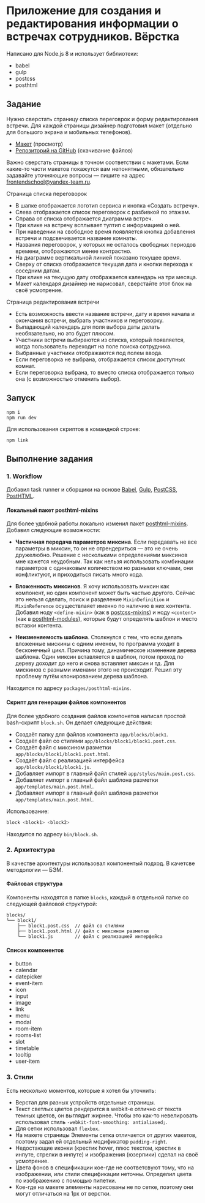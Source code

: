 # Приложение для создания и редактирования информации о встречах сотрудников. Вёрстка

Написано для Node.js 8 и использует библиотеки:

- babel
- gulp
- postcss
- posthtml

## Задание

Нужно сверстать страницу списка переговрок и форму редактирования встречи. Для каждой страницы дизайнер подготовил макет (отдельно для большого экрана и мобильных телефонов).

- [Макет](https://yandex-shri-msk-2018.github.io/entrance-task-2) (просмотр)
- [Репозиторий на GitHub](https://github.com/yandex-shri-msk-2018/entrance-task-2) (скачивание файлов)

Важно сверстать страницы в точном соответствии с макетами. Если какие-то части макетов покажутся вам непонятными, обязательно задавайте уточняющие вопросы — пишите на адрес frontendschool@yandex-team.ru.

Страница списка переговорок

- В шапке отображается логотип сервиса и кнопка «Создать встречу».
- Слева отображается список переговорок с разбивкой по этажам.
- Справа от списка отображается диаграмма встреч.
- При клике на встречу всплывает тултип с информацией о ней.
- При наведении на свободное время появляется кнопка добавления встречи и подсвечивается название комнаты.
- Названия переговорок, у которых не осталось свободных периодов времени, отображаются менее контрастно.
- На диаграмме вертикальной линией показано текущее время.
- Сверху от списка отображается текущая дата и кнопки перехода к соседним датам.
- При клике на текущую дату отображается календарь на три месяца.
- Макет календаря дизайнер не нарисовал, сверстайте этот блок на своё усмотрение.

Страница редактирования встречи

- Есть возможность ввести название встречи, дату и время начала и окончания встречи, выбрать участников и переговорку.
- Выпадающий календарь для поля выбора даты делать необязательно, но это будет плюсом.
- Участники встречи выбираются из списка, который появляется, когда пользователь переходит на поле поиска сотрудника.
- Выбранные участники отображаются под полем ввода.
- Если переговорка не выбрана, отображается список доступных комнат.
- Если переговорка выбрана, то вместо списка отображается только она (с возможностью отменить выбор).

## Запуск

```
npm i
npm run dev
```

Для использования скриптов в командной строке:

```
npm link
```

## Выполнение задания

### 1. Workflow

Добавил task runner и сборщики на основе [Babel](https://github.com/babel/babel), [Gulp](https://github.com/gulpjs/gulp), [PostCSS](https://github.com/postcss/postcss), [PostHTML](https://github.com/posthtml/posthtml).

#### Локальный пакет posthtml-mixins

Для более удобной работы локально изменил пакет [posthtml-mixins](https://github.com/mrmlnc/posthtml-mixins). Добавил следующие возможности:

- **Частичная передача параметров миксина**. Если передавать не все параметры в миксин, то он не отрендериться — это не очень дружелюбно. Решение с несколькими определениями миксинов мне кажется неудобным. Так как нельзя использовать комбинации параметров с одинаковым количеством но разными ключами, они конфликтуют, и приходиться писать много кода.

- **Вложенность миксинов**. Я хочу использовать миксин как компонент, но один компонент может быть частью другого. Сейчас это нельзя сделать, поиск и разделение `MixinDefinition` и `MixinReference` осуществлаяет именно по наличию в них контента. Добавил ноду `<define-mixin>` (как в [postcss-mixins](https://github.com/postcss/postcss-mixins)) и ноду `<content>` (как в [posthtml-modules](https://github.com/posthtml/posthtml-modules)), которые будут определять шаблон и место вставки контента.

- **Неизменяемость шаблона**. Столкнулся с тем, что если делать вложенные мискины с одним именем, то программа уходит в бесконечный цикл. Причина тому, динамическое изменение дерева шаблона. Один миксин вставляется в шаблон, потом проход по дереву доходит до него и снова вставляет миксин и тд. Для мискинов с разными именами этого не происходит. Решил эту проблему путём клонированием дерева шаблона.

Находится по адресу `packages/posthtml-mixins`.

#### Скрипт для генерации файлов компонентов

Для более удобного создания файлов компонетов написал простой bash-скрипт `block.sh`. Он делает следующие действия:

- Создаёт папку для файлов компонента `app/blocks/block1`.
- Создаёт файл со стилями `app/blocks/block1/block1.post.css`.
- Создаёт файл с миксином разметки `app/blocks/block1/block1.post.html`.
- Создаёт файл с реализацией интерфейса `app/blocks/block1/block1.js`.
- Добавляет импорт в главный файл стилей `app/styles/main.post.css`.
- Добавляет импорт в главный файл шаблона разметки `app/templates/main.post.html`.
- Добавляет импорт в главный файл шаблона разметки `app/templates/main.post.html`.

Использование:

```bash
block <block1> <block2>
```

Находится по адресу `bin/block.sh`.

### 2. Архитектура

В качестве архитектуры использовал компонентый подход. В качетсве методологии — БЭМ.

#### Файловая структура

Компоненты находятся в папке `blocks`, каждый в отдельной папке cо следующей файловой структурой:

```
blocks/
└── block1/
    ├── block1.post.css  // файл со стилями
    ├── block1.post.html // файл с миксином разметки
    └── block1.js        // файл с реализацией интерфейса
```

#### Список компонентов

- button
- calendar
- datepicker
- event-item
- icon
- input
- image
- link
- menu
- modal
- room-item
- rooms-list
- slot
- timetable
- tooltip
- user-item

### 3. Стили

Есть несколько моментов, которые я хотел бы уточнить:

- Верстал для разных устройств отдельные страницы.
- Текст светлых цветов рендерится в webkit-е отлично от текста темных цветов, он выглядит жирнее. Чтобы это как-то невелировать использовал стиль `-webkit-font-smoothing: antialiased;`.
- Для сетки использовал `flexbox`.
- На макете страницы Элементы сетка отличается от других макетов, поэтому задал ей отдельный модификатор `padding-right`.
- Недостающие иконки (крестик hover, плюс текстом, крестик в инпуте, стрелки в инпуте) и изображения (юзерпики) сделал на своё усмотрение.
- Цвета фонов в спецификации кое-где не соответсвуют тому, что на изображении, или стили спецификации неточны. Определил цвета по изображению с помощью пипетки.
- Кое-где на макете элементы нарисованы не по сетке, поэтому они могут отличаться на 1px от верстки.
